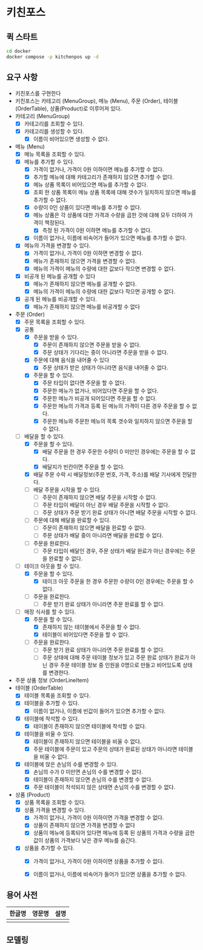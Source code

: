 # 키친포스

## 퀵 스타트

```sh
cd docker
docker compose -p kitchenpos up -d
```

## 요구 사항
- 키친포스를 구현한다
- 키친포스는 카테고리 (MenuGroup), 메뉴 (Menu), 주문 (Order), 테이블 (OrderTable), 상품(Product)로 이루어져 있다.
- 카테고리 (MenuGroup)
  - [x] 카테고리를 조회할 수 있다.
  - [x] 카테고리를 생성할 수 있다.
      - [x] 이름이 비어있으면 생성할 수 없다.
- 메뉴 (Menu)
  - [x] 메뉴 목록을 조회할 수 있다.
  - [x] 메뉴를 추가할 수 있다.
      - [x] 가격이 없거나, 가격이 0원 이하이면 메뉴를 추가할 수 없다.
      - [x] 추가할 메뉴에 대해 카테고리가 존재하지 않으면 추가할 수 없다.
      - [x] 메뉴 상품 목록이 비어있으면 메뉴를 추가할 수 없다.
      - [x] 조회 한 상품 목록이 메뉴 상품 목록에 대해 갯수가 일치하지 않으면 메뉴를 추가할 수 없다.
      - [x] 수량이 0인 상품이 있다면 메뉴를 추가할 수 없다.
      - [x] 메뉴 상품은 각 상품에 대한 가격과 수량을 곱한 것에 대해 모두 더하여 가격이 책정된다.
          - [x] 측정 된 가격이 0원 이하면 메뉴를 추가할 수 없다.
      - [x] 이름이 없거나, 이름에 비속어가 들어가 있으면 메뉴를 추가할 수 없다.
  - [x] 메뉴의 가격을 변경할 수 있다.
      - [x] 가격이 없거나, 가격이 0원 이하면 변경할 수 없다.
      - [x] 메뉴가 존재하지 않으면 가격을 변경할 수 없다.
      - [x] 메뉴의 가격이 메뉴의 수량에 대한 값보다 작으면 변경할 수 없다.
  - [x] 비공개 된 메뉴를 공개할 수 있다
      - [x] 메뉴가 존재하지 않으면 메뉴를 공개할 수 없다.
      - [x] 메뉴의 가격이 메뉴의 수량에 대한 값보다 작으면 공개할 수 없다.
  - [x] 공개 된 메뉴를 비공개할 수 있다.
      - [x] 메뉴가 존재하지 않으면 메뉴를 비공개할 수 없다
- 주문 (Order)
  - [x] 주문 목록을 조회할 수 있다.
  - [x] 공통
    - [x] 주문을 받을 수 있다.
      - [x] 주문이 존재하지 않으면 주문을 받을 수 없다.
      - [x] 주문 상태가 기다리는 중이 아니라면 주문을 받을 수 없다.
    - [x] 주문에 대해 음식을 내어줄 수 있다
      - [x] 주문 상태가 받은 상태가 아니라면 음식을 내어줄 수 없다.
    - [x] 주문을 할 수 있다.
      - [x] 주문 타입이 없다면 주문을 할 수 없다.
      - [x] 주문한 메뉴가 없거나, 비어있다면 주문을 할 수 없다.
      - [x] 주문한 메뉴가 비공개 되어있다면 주문을 할 수 없다.
      - [x] 주문한 메뉴의 가격과 등록 된 메뉴의 가격이 다른 경우 주문을 할 수 없다.
      - [x] 주문한 메뉴와 주문한 메뉴의 목록 갯수와 일치하지 않으면 주문을 할 수 없다.
  - [ ] 배달을 할 수 있다.
    - [x] 주문을 할 수 있다. 
      - [x] 배달 주문을 한 경우 주문한 수량이 0 미만인 경우에는 주문을 할 수 없다.
      - [x] 배달지가 빈칸이면 주문을 할 수 없다.
    - [x] 배달 주문 수락 시 배달정보(주문 번호, 가격, 주소)를 배달 기사에게 전달한다.
    - [ ] 배달 주문을 시작을 할 수 있다.
      - [ ] 주문이 존재하지 않으면 배달 주문을 시작할 수 없다.
      - [ ] 주문 타입이 배달이 아닌 경우 배달 주문을 시작할 수 없다.
      - [ ] 주문 상태가 주문 받기 완료 상태가 아니면 배달 주문을 시작할 수 없다.
    - [ ] 주문에 대해 배달을 완료할 수 있다.
      - [ ] 주문이 존재하지 않으면 배달을 완료할 수 없다.
      - [ ] 주문 상태가 배달 중이 아니라면 배달을 완료할 수 없다.
    - [ ] 주문을 완료한다.
      - [ ] 주문 타입이 배달인 경우, 주문 상태가 배달 완료가 아닌 경우에는 주문을 완료할 수 없다.
  - [ ] 테이크 아웃을 할 수 있다.
     - [x] 주문을 할 수 있다. 
       - [x] 테이크 아웃 주문을 한 경우 주문한 수량이 0인 경우에는 주문을 할 수 없다.
     - [ ] 주문을 완료한다.
       - [ ] 주문 받기 완료 상태가 아니라면 주문 완료를 할 수 없다.
  - [ ] 매장 식사를 할 수 있다.
    - [x] 주문을 할 수 있다.
      - [x] 존재하지 않는 테이블에서 주문을 할 수 없다.
      - [x] 테이블이 비어있다면 주문을 할 수 없다.
    - [ ] 주문을 완료한다.
      - [ ] 주문 받기 완료 상태가 아니라면 주문 완료를 할 수 없다.
      - [ ] 주문 상태에 대해 주문 테이블 정보가 있고 주문 완료 상태가 완료가 아닌 경우 주문 테이블 정보 중 인원을 0명으로 만들고 비어있도록 상태를 변경한다.
- 주문 상품 정보 (OrderLineItem)
- 테이블 (OrderTable)
  - [x] 테이블 목록을 조회할 수 있다.
  - [x] 테이블을 추가할 수 있다.
      - [x] 이름이 없거나, 이름에 빈값이 들어가 있으면 추가할 수 없다.
  - [x] 테이블에 착석할 수 있다.
      - [x] 테이블이 존재하지 않으면 테이블에 착석할 수 없다.
  - [x] 테이블을 비울 수 있다.
      - [x] 테이블이 존재하지 않으면 테이블을 비울 수 없다.
      - [x] 주문 테이블에 주문이 있고 주문의 상태가 완료된 상태가 아니라면 테이블을 비울 수 없다.
  - [x] 테이블에 앉은 손님의 수를 변경할 수 있다.
      - [x] 손님의 수가 0 미만면 손님의 수를 변경할 수 없다.
      - [x] 테이블이 존재하지 않으면 손님의 수를 변경할 수 없다.
      - [x] 주문 테이블이 착석되지 않은 상태면 손님의 수를 변경할 수 없다.
- 상품 (Product)
  - [x] 상품 목록을 조회할 수 있다.
  - [x] 상품 가격을 변경할 수 있다.
      - [x] 가격이 없거나, 가격이 0원 이하이면 가격을 변경할 수 없다.
      - [x] 상품이 존재하지 않으면 가격을 변경할 수 없다
      - [x] 상품이 메뉴에 등록되어 있다면 메뉴에 등록 된 상품의 가격과 수량을 곱한 값이 상품의 가격보다 낮은 경우 메뉴를 숨긴다.
  - [x] 상품을 추가할 수 있다.
      - [x] 가격이 없거나, 가격이 0원 이하이면 상품을 추가할 수 없다.
      - [x] 이름이 없거나, 이름에 비속어가 들어가 있으면 상품을 추가할 수 없다.



## 용어 사전

| 한글명 | 영문명 | 설명 |
| --- | --- | --- |
|  |  |  |

## 모델링
